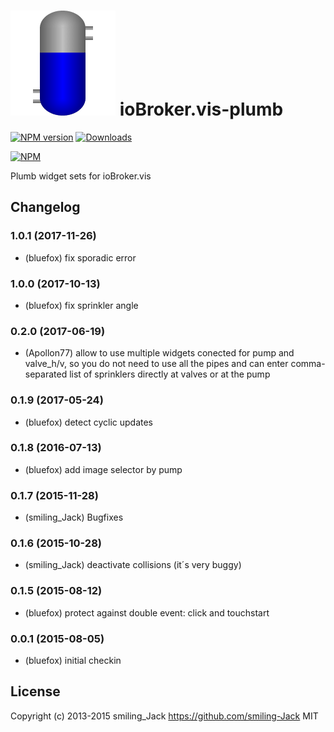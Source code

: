 ![Logo](admin/plumb.png)
ioBroker.vis-plumb
============

[![NPM version](http://img.shields.io/npm/v/iobroker.vis-plumb.svg)](https://www.npmjs.com/package/iobroker.vis-plumb)
[![Downloads](https://img.shields.io/npm/dm/iobroker.vis-plumb.svg)](https://www.npmjs.com/package/iobroker.vis-plumb)

[![NPM](https://nodei.co/npm/iobroker.vis-plumb.png?downloads=true)](https://nodei.co/npm/iobroker.vis-plumb/)

Plumb widget sets for ioBroker.vis

## Changelog
### 1.0.1 (2017-11-26)
- (bluefox) fix sporadic error

### 1.0.0 (2017-10-13)
- (bluefox) fix sprinkler angle

### 0.2.0 (2017-06-19)
- (Apollon77) allow to use multiple widgets conected for pump and valve_h/v, so you do not need to use all the pipes and can enter comma-separated list of sprinklers directly at valves or at the pump

### 0.1.9 (2017-05-24)
- (bluefox) detect cyclic updates

### 0.1.8 (2016-07-13)
- (bluefox) add image selector by pump

### 0.1.7 (2015-11-28)
- (smiling_Jack) Bugfixes

### 0.1.6 (2015-10-28)
- (smiling_Jack) deactivate collisions (it´s very buggy)

### 0.1.5 (2015-08-12)
- (bluefox) protect against double event: click and touchstart

### 0.0.1 (2015-08-05)
- (bluefox) initial checkin

## License
 Copyright (c) 2013-2015 smiling_Jack https://github.com/smiling-Jack
 MIT
